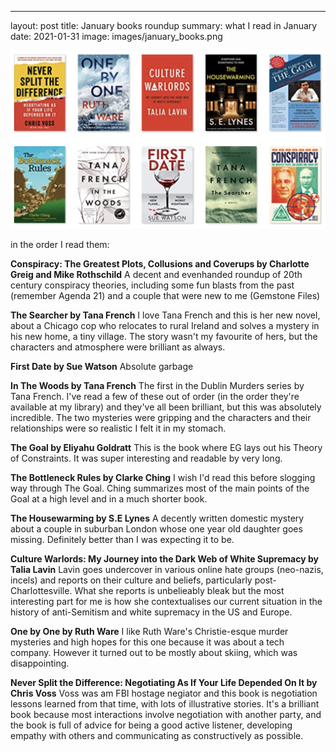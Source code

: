 ---
layout: post
title: January books roundup
summary: what I read in January 
date: 2021-01-31
image: images/january_books.png    

![covers of books](/images/january_books.png)

in the order I read them:

**Conspiracy: The Greatest Plots, Collusions and Coverups by Charlotte Greig and Mike Rothschild**
A decent and evenhanded roundup of 20th century conspiracy theories, including some fun blasts from the past (remember Agenda 21) and a couple that were new to me (Gemstone Files)

**The Searcher by Tana French**
I love Tana French and this is her new novel, about a Chicago cop who relocates to rural Ireland and solves a mystery in his new home, a tiny village. The story wasn't my favourite of hers, but the characters and atmosphere were brilliant as always.

**First Date by Sue Watson** 
Absolute garbage

**In The Woods by Tana French**
The first in the Dublin Murders series by Tana French. I've read a few of these out of order (in the order they're available at my library) and they've all been brilliant, but this was absolutely incredible. The two mysteries were gripping and the characters and their relationships were so realistic I felt it in my stomach.

**The Goal by Eliyahu Goldratt**
This is the book where EG lays out his Theory of Constraints. It was super interesting and readable by very long. 

**The Bottleneck Rules by Clarke Ching**
I wish I'd read this before slogging way through The Goal. Ching summarizes most of the main points of the Goal at a high level and in a much shorter book.

**The Housewarming by S.E Lynes**
A decently written domestic mystery about a couple in suburban London whose one year old daughter goes missing. Definitely better than I was expecting it to be. 

**Culture Warlords: My Journey into the Dark Web of White Supremacy by Talia Lavin**
Lavin goes undercover in various online hate groups (neo-nazis, incels) and reports on their culture and beliefs, particularly post-Charlottesville. What she reports is unbelieably bleak but the most interesting part for me is how she contextualises our current situation in the history of anti-Semitism and white supremacy in the US and Europe.

**One by One by Ruth Ware**
I like Ruth Ware's Christie-esque murder mysteries and high hopes for this one because it was about a tech company. However it turned out to be mostly about skiing, which was disappointing.

**Never Split the Difference: Negotiating As If Your Life Depended On It by Chris Voss**
Voss was am FBI hostage negiator and this book is negotiation lessons learned from that time, with lots of illustrative stories. It's a brilliant book because most interactions involve negotiation with another party, and the book is full of advice for being a good active listener, developing empathy with others and communicating as constructively as possible.

